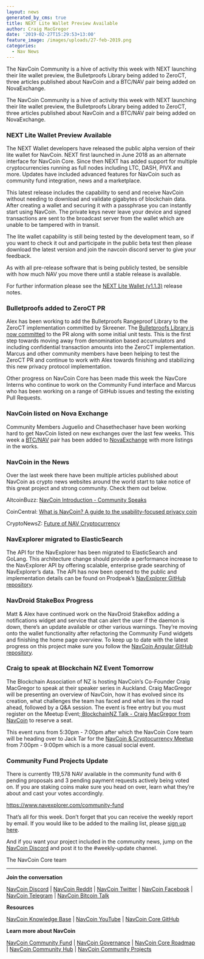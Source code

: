 ```yaml
---
layout: news
generated_by_cms: true
title: NEXT Lite Wallet Preview Available
author: Craig MacGregor
date: '2019-02-27T15:29:53+13:00'
feature_image: /images/uploads/27-feb-2019.png
categories:
  - Nav News
---
```

The NavCoin Community is a hive of activity this week with NEXT launching their lite wallet preview, the Bulletproofs Library being added to ZeroCT, three articles published about NavCoin and a BTC/NAV pair being added on NovaExchange.

<!--more-->

The NavCoin Community is a hive of activity this week with NEXT launching their lite wallet preview, the Bulletproofs Library being added to ZeroCT, three articles published about NavCoin and a BTC/NAV pair being added on NovaExchange.

### NEXT Lite Wallet Preview Available

The NEXT Wallet developers have released the public alpha version of their lite wallet for NavCoin. NEXT first launched in June 2018 as an alternate interface for NavCoin Core. Since then NEXT has added support for multiple cryptocurrencies running as full nodes including LTC, DASH, PIVX and more. Updates have included advanced features for NavCoin such as community fund integration, news and a marketplace.

This latest release includes the capability to send and receive NavCoin without needing to download and validate gigabytes of blockchain data. After creating a wallet and securing it with a passphrase you can instantly start using NavCoin. The private keys never leave your device and signed transactions are sent to the broadcast server from the wallet which are unable to be tampered with in transit.

The lite wallet capability is still being tested by the development team, so if you want to check it out and participate in the public beta test then please download the latest version and join the navcoin discord server to give your feedback.

As with all pre-release software that is being publicly tested, be sensible with how much NAV you move there until a stable release is available.

For further information please see the [NEXT Lite Wallet (v1.1.3)](https://blog.navcommunity.net/2019/02/24/next-lite-wallet-update-v1-1-3-released/) release notes.

### Bulletproofs added to ZeroCT PR

Alex has been working to add the Bulletproofs Rangeproof Library to the ZeroCT implementation committed by Skreener. The [Bulletproofs Library is now committed](https://github.com/NAVCoin/navcoin-core/pull/412/commits/577761f02da267e9b97b78fd14282c916d15a807) to the PR along with some initial unit tests. This is the first step towards moving away from denomination based accumulators and including confidential transaction amounts into the ZeroCT implementation. Marcus and other community members have been helping to test the ZeroCT PR and continue to work with Alex towards finishing and stabilizing this new privacy protocol implementation.

Other progress on NavCoin Core has been made this week the NavCore Interns who continue to work on the Community Fund interface and Marcus who has been working on a range of GitHub issues and testing the existing Pull Requests.

### NavCoin listed on Nova Exchange

Community Members Juguelio and Chasethechaser have been working hard to get NavCoin listed on new exchanges over the last few weeks. This week a [BTC/NAV](https://novaexchange.com/market/BTC_NAV/) pair has been added to [NovaExchange](https://novaexchange.com) with more listings in the works.

### NavCoin in the News

Over the last week there have been multiple articles published about NavCoin as crypto news websites around the world start to take notice of this great project and strong community. Check them out below.

AltcoinBuzz: [NavCoin Introduction - Community Speaks](https://www.altcoinbuzz.io/community-speaks/project-overview/navcoin-introduction-community-speaks)  

CoinCentral: [What is NavCoin? A guide to the usability-focused privacy coin](https://coincentral.com/navcoin-beginners-guide) 

CryptoNewsZ: [Future of NAV Cryptocurrency](https://www.cryptonewsz.com/future-of-nav-cryptocurrency/9673/)

### NavExplorer migrated to ElasticSearch

The API for the NavExplorer has been migrated to ElasticSearch and GoLang. This architecture change should provide a performance increase to the NavExplorer API by offering scalable, enterprise grade searching of NavExplorer’s data. The API has now been opened to the public and implementation details can be found on Prodpeak’s [NavExplorer GitHub repository](https://github.com/NavExplorer/navexplorer-api-go).

### NavDroid StakeBox Progress

Matt & Alex have continued work on the NavDroid StakeBox adding a notifications widget and service that can alert the user if the daemon is down, there’s an update available or other various warnings. They’re moving onto the wallet functionality after refactoring the Community Fund widgets and finishing the home page overview. To keep up to date with the latest progress on this project make sure you follow the [NavCoin Angular GitHub repository](https://github.com/Encrypt-S/navcoin-angular).

### Craig to speak at Blockchain NZ Event Tomorrow

The Blockchain Association of NZ is hosting NavCoin’s Co-Founder Craig MacGregor to speak at their speaker series in Auckland. Craig MacGregor will be presenting an overview of NavCoin, how it has evolved since its creation, what challenges the team has faced and what lies in the road ahead, followed by a Q&A session. The event is free entry but you must register on the Meetup Event;[ BlockchainNZ Talk - Craig MacGregor from NavCoin](https://www.meetup.com/blockchain-auckland/events/259249464/) to reserve a seat.

This event runs from 5:30pm - 7:00pm after which the NavCoin Core team will be heading over to Jack Tar for the [NavCoin & Cryptocurrency Meetup](https://www.facebook.com/events/2031459953590543/) from 7:00pm - 9:00pm which is a more casual social event.

### Community Fund Projects Update

There is currently 119,578 NAV available in the community fund with 6 pending proposals and 3 pending payment requests actively being voted on. If you are staking coins make sure you head on over, learn what they’re about and cast your votes accordingly.

<https://www.navexplorer.com/community-fund>

That’s all for this week. Don’t forget that you can receive the weekly report by email. If you would like to be added to the mailing list, please [sign up here](http://eepurl.com/cGq92z).

And if you want your project included in the community news, jump on the [NavCoin Discord](https://discord.gg/y4Vu9jw) and post it to the #weekly-update channel.

The NavCoin Core team

- - -

**Join the conversation**

[NavCoin&nbsp;Discord](https://discord.gg/y4Vu9jw) | [NavCoin&nbsp;Reddit](https://www.reddit.com/r/NavCoin) | [NavCoin&nbsp;Twitter](https://twitter.com/NavCoin) | [NavCoin&nbsp;Facebook](https://www.facebook.com/NavCoin/) | [NavCoin&nbsp;Telegram](https://t.me/navcoin) | [NavCoin&nbsp;Bitcoin&nbsp;Talk](https://bitcointalk.org/index.php?topic=679791)

**Resources**

[NavCoin&nbsp;Knowledge&nbsp;Base](https://info.navcoin.org) | [NavCoin&nbsp;YouTube](https://www.youtube.com/NavCoinCore) | [NavCoin&nbsp;Core&nbsp;GitHub](https://github.com/navcoin/navcoin-core)

**Learn more about NavCoin**

[NavCoin&nbsp;Community&nbsp;Fund](https://navcoin.org/en/community-fund) | [NavCoin&nbsp;Governance](https://navcoin.org/en/governance) | [NavCoin&nbsp;Core&nbsp;Roadmap](https://navcoin.org/en/roadmap) | [NavCoin Community&nbsp;Hub](https://navhub.org) | [NavCoin&nbsp;Community&nbsp;Projects](https://navhub.org/projects)
